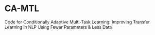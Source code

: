 # CA-MTL
Code for Conditionally Adaptive Multi-Task Learning: Improving Transfer Learning in NLP Using Fewer Parameters &amp; Less Data
